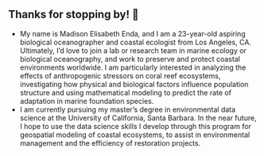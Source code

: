 ## Thanks for stopping by! 👋

- My name is Madison Elisabeth Enda, and I am a 23-year-old aspiring biological oceanographer and coastal ecologist from Los Angeles, CA. Ultimately, I’d love to join a lab or research team in marine ecology or biological oceanography, and work to preserve and protect coastal environments worldwide. I am particularly interested in analyzing the effects of anthropogenic stressors on coral reef ecosystems, investigating how physical and biological factors influence population structure and using mathematical modeling to predict the rate of adaptation in marine foundation species.
- I am currently pursuing my master’s degree in environmental data science at the University of California, Santa Barbara. In the near future, I hope to use the data science skills I develop through this program for geospatial modeling of coastal ecosystems, to assist in environmental management and the efficiency of restoration projects.
<!--
**madisonenda/madisonenda** is a ✨ _special_ ✨ repository because its `README.md` (this file) appears on your GitHub profile.


